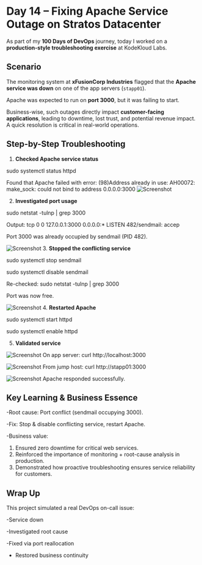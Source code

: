# Day 14 – Fixing Apache Service Outage on Stratos Datacenter

As part of my **100 Days of DevOps** journey, today I worked on a **production-style troubleshooting exercise** at KodeKloud Labs.

## Scenario
The monitoring system at **xFusionCorp Industries** flagged that the **Apache service was down** on one of the app servers (`stapp01`).  

Apache was expected to run on **port 3000**, but it was failing to start.

Business-wise, such outages directly impact **customer-facing applications**, leading to downtime, lost trust, and potential revenue impact. A quick resolution is critical in real-world operations.

## Step-by-Step Troubleshooting

1. **Checked Apache service status**

sudo systemctl status httpd

Found that Apache failed with error:
(98)Address already in use: AH00072: make_sock: could not bind to address 0.0.0.0:3000
![Screenshot](screenshots/failed-start.png)

2.	**Investigated port usage**

sudo netstat -tulnp | grep 3000

Output:
tcp   0   0 127.0.0.1:3000   0.0.0.0:*   LISTEN   482/sendmail: accep

Port 3000 was already occupied by sendmail (PID 482).

![Screenshot](screenshots/port-conflict.png)
3.	**Stopped the conflicting service**

sudo systemctl stop sendmail

sudo systemctl disable sendmail

Re-checked: sudo netstat -tulnp | grep 3000

Port was now free.

![Screenshot](screenshots/port-freed.png)
4.	**Restarted Apache**

sudo systemctl start httpd

sudo systemctl enable httpd

5.	**Validated service**

![Screenshot](screenshots/httpd-active.png)
On app server: curl http://localhost:3000

![Screenshot](screenshots/httpd-fixed-curl-success-appserver.png)
From jump host: curl http://stapp01:3000

![Screenshot](screenshots/httpd-fixed-curl-success-jumphost.png)
Apache responded successfully.

## Key Learning & Business Essence
-Root cause: Port conflict (sendmail occupying 3000).

-Fix: Stop & disable conflicting service, restart Apache.

-Business value:

1. Ensured zero downtime for critical web services.
2. Reinforced the importance of monitoring + root-cause analysis in production.
3. Demonstrated how proactive troubleshooting ensures service reliability for customers.

## Wrap Up
This project simulated a real DevOps on-call issue:

-Service down

-Investigated root cause

-Fixed via port reallocation

- Restored business continuity
